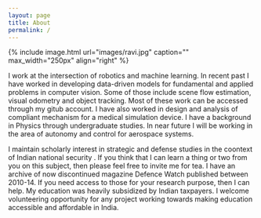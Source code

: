 ```yaml
---
layout: page
title: About
permalink: /
---
```


{% include image.html url="images/ravi.jpg" caption="" max_width="250px" align="right" %}

I work at the intersection of robotics and machine learning. In recent past I have worked in developing data-driven models for fundamental and applied problems in computer vision. Some of those include scene flow estimation, visual odometry and object tracking. Most of these work can be accessed through my gitub account. I have also worked in design and analysis of compliant mechanism for a medical simulation device. I have a background in Physics through undergraduate studies. In near future I will be working in the area of autonomy and control for aerospace systems. 

I maintain scholarly interest in strategic and defense studies in the coontext of Indian national security . If you think that I can learn a thing or two from you on this subject, then please feel free to invite me for tea. I have an archive of now discontinued magazine Defence Watch published between 2010-14. If you need access to those for your research purpose, then I can help. My education was heavily subsidized by Indian taxpayers. I welcome volunteering opportunity for any project working towards making education accessible and affordable in India.  
<!-- 
## Contact

Rebel base <br />
[Yavin] <br />
Galaxy far far away<br />
Email: [chewy@rebel.com]


[Yavin]: https://en.wikipedia.org/wiki/Yavin
[chewy@rebel.com]: mailto:chewy@rebel.com
-->
